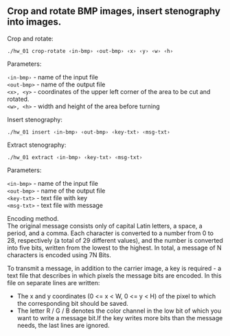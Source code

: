 
## Crop and rotate BMP images, insert stenography into images.


Crop and rotate:

`./hw_01 crop-rotate ‹in-bmp› ‹out-bmp› ‹x› ‹y› ‹w› ‹h›`

Parameters:

`‹in-bmp›` - name of the input file\
`<out-bmp>` - name of the output file\
`<x>, <y>` - coordinates of the upper left corner of the area to be cut and rotated.\
`<w>, <h>` - width and height of the area before turning

Insert stenography:


`./hw_01 insert ‹in-bmp› ‹out-bmp› ‹key-txt› ‹msg-txt›`


Extract stenography:


`./hw_01 extract ‹in-bmp› ‹key-txt› ‹msg-txt›`


Parameters:


`<in-bmp>` - name of the input file \
`<out-bmp>` - name of the output file \
`<key-txt>` - text file with key \
`<msg-txt>` - text file with message

Encoding method.\
The original message consists only of capital Latin letters, a space, a period, and a comma. Each character is converted to a number from 0 to 28, respectively (a total of 29 different values), and the number is converted into five bits, written from the lowest to the highest. In total, a message of N characters is encoded using 7N Bits.

To transmit a message, in addition to the carrier image, a key is required - a text file that describes in which pixels the message bits are encoded. In this file on separate lines are written:

  - The x and y coordinates (0 <= x < W, 0 <= y < H) of the pixel to which the corresponding bit should be saved.
  - The letter R / G / B denotes the color channel in the low bit of which you want to write a message bit.If the key writes more bits than the message needs, the last lines are ignored.